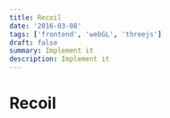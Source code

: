 ```yaml
---
title: Recoil
date: '2016-03-08'
tags: ['frontend', 'webGL', 'threejs']
draft: false
summary: Implement it
description: Implement it
---
```


# Recoil